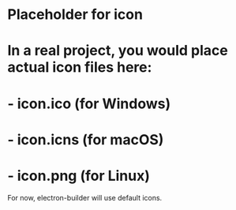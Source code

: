 # Placeholder for icon
# In a real project, you would place actual icon files here:
# - icon.ico (for Windows)  
# - icon.icns (for macOS)
# - icon.png (for Linux)

For now, electron-builder will use default icons.